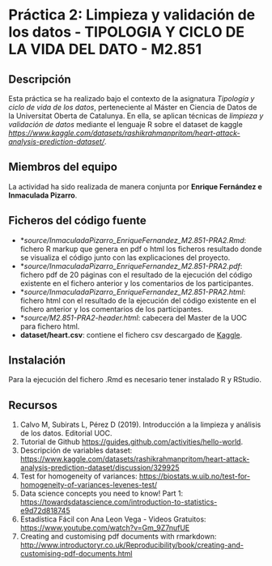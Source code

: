 
# Práctica 2: Limpieza y validación de los datos - TIPOLOGIA Y CICLO DE LA VIDA DEL DATO - M2.851

## Descripción

Esta práctica se ha realizado bajo el contexto de la asignatura _Tipología y ciclo de vida de los datos_, perteneciente al Máster en Ciencia de Datos de la Universitat Oberta de Catalunya. En ella, se aplican técnicas de _limpieza y validación de datos_ mediante el lenguaje R sobre el dataset de kaggle _https://www.kaggle.com/datasets/rashikrahmanpritom/heart-attack-analysis-prediction-dataset/_.

## Miembros del equipo

La actividad ha sido realizada de manera conjunta por **Enrique Fernández e Inmaculada Pizarro**.

## Ficheros del código fuente

* **source/InmaculadaPizarro_EnriqueFernandez_M2.851-PRA2.Rmd*: fichero R markup que genera en pdf o html los ficheros resultado donde se visualiza el código junto con las explicaciones del proyecto.
* **source/InmaculadaPizarro_EnriqueFernandez_M2.851-PRA2.pdf*: fichero pdf de 20 páginas con el resultado de la ejecución del código existente en el fichero anterior y los comentarios de los participantes.
* **source/InmaculadaPizarro_EnriqueFernandez_M2.851-PRA2.html*: fichero html con el resultado de la ejecución del código existente en el fichero anterior y los comentarios de los participantes.
* **source/M2.851-PRA2-header.html*: cabecera del Master de la UOC para fichero html.
* **dataset/heart.csv**: contiene el fichero csv descargado de [Kaggle](https://www.kaggle.com/datasets/rashikrahmanpritom/heart-attack-analysis-prediction-dataset/).

## Instalación ##

Para la ejecución del fichero .Rmd es necesario tener instalado R y RStudio.

## Recursos

1. Calvo M, Subirats L, Pérez D (2019). Introducción a la limpieza y análisis de los datos. Editorial UOC. 
2. Tutorial de Github https://guides.github.com/activities/hello-world.
3. Descripción de variables dataset: <https://www.kaggle.com/datasets/rashikrahmanpritom/heart-attack-analysis-prediction-dataset/discussion/329925>
4. Test for homogeneity of variances: <https://biostats.w.uib.no/test-for-homogeneity-of-variances-levenes-test/>
5. Data science concepts you need to know! Part 1: <https://towardsdatascience.com/introduction-to-statistics-e9d72d818745>
6. Estadística Fácil con Ana Leon Vega - Videos Gratuitos: https://www.youtube.com/watch?v=Gm_9Z7nufUE
7. Creating and customising pdf documents with rmarkdown: http://www.introductoryr.co.uk/Reproducibility/book/creating-and-customising-pdf-documents.html
